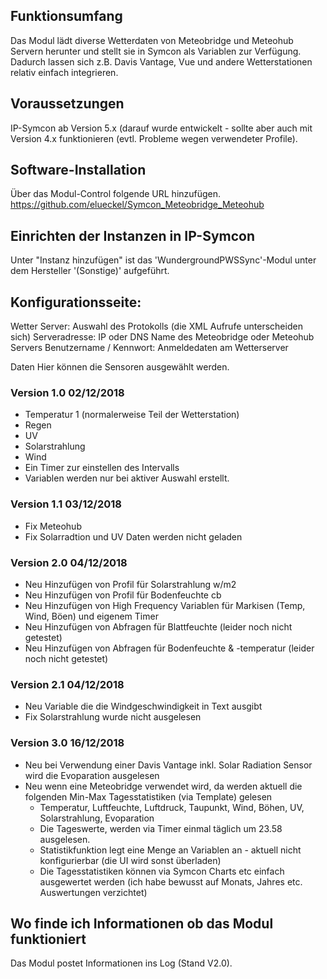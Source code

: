 ## Funktionsumfang

Das Modul lädt diverse Wetterdaten von Meteobridge und Meteohub Servern herunter und stellt sie in Symcon als Variablen zur Verfügung. Dadurch lassen sich z.B. Davis Vantage, Vue und andere Wetterstationen relativ einfach integrieren.

## Voraussetzungen

IP-Symcon ab Version 5.x (darauf wurde entwickelt - sollte aber auch mit Version 4.x funktionieren (evtl. Probleme wegen verwendeter Profile).

## Software-Installation

Über das Modul-Control folgende URL hinzufügen.
https://github.com/elueckel/Symcon_Meteobridge_Meteohub

## Einrichten der Instanzen in IP-Symcon
Unter "Instanz hinzufügen" ist das 'WundergroundPWSSync'-Modul unter dem Hersteller '(Sonstige)' aufgeführt.

## Konfigurationsseite:

Wetter Server: Auswahl des Protokolls (die XML Aufrufe unterscheiden sich)
Serveradresse: IP oder DNS Name des Meteobridge oder Meteohub Servers
Benutzername / Kennwort: Anmeldedaten am Wetterserver

Daten Hier können die Sensoren ausgewählt werden.

### Version 1.0 02/12/2018
- Temperatur 1 (normalerweise Teil der Wetterstation)
- Regen
- UV
- Solarstrahlung
- Wind
- Ein Timer zur einstellen des Intervalls
- Variablen werden nur bei aktiver Auswahl erstellt.

### Version 1.1 03/12/2018
- Fix Meteohub
- Fix Solarradtion und UV Daten werden nicht geladen

### Version 2.0 04/12/2018
- Neu Hinzufügen von Profil für Solarstrahlung w/m2
- Neu Hinzufügen von Profil für Bodenfeuchte cb
- Neu Hinzufügen von High Frequency Variablen für Markisen (Temp, Wind, Böen) und eigenem Timer
- Neu Hinzufügen von Abfragen für Blattfeuchte (leider noch nicht getestet)
- Neu Hinzufügen von Abfragen für Bodenfeuchte & -temperatur (leider noch nicht getestet)

### Version 2.1 04/12/2018
- Neu Variable die die Windgeschwindigkeit in Text ausgibt
- Fix Solarstrahlung wurde nicht ausgelesen


### Version 3.0 16/12/2018
- Neu bei Verwendung einer Davis Vantage inkl. Solar Radiation Sensor wird die Evoparation ausgelesen
- Neu wenn eine Meteobridge verwendet wird, da werden aktuell die folgenden Min-Max Tagesstatistiken (via Template) gelesen
  - Temperatur, Luftfeuchte, Luftdruck, Taupunkt, Wind, Böhen, UV, Solarstrahlung, Evoparation
  - Die Tageswerte, werden via Timer einmal täglich um 23.58 ausgelesen.
  - Statistikfunktion legt eine Menge an Variablen an - aktuell nicht konfigurierbar (die UI wird sonst überladen)
  - Die Tagesstatistiken können via Symcon Charts etc einfach ausgewertet werden (ich habe bewusst auf Monats, Jahres etc. Auswertungen verzichtet)

## Wo finde ich Informationen ob das Modul funktioniert
Das Modul postet Informationen ins Log (Stand V2.0). 
